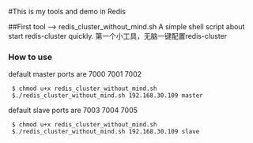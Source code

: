 #This is my tools and demo in Redis

##First tool --> redis_cluster_without_mind.sh
A simple shell script about start redis-cluster quickly.
第一个小工具，无脑一键配置redis-cluster 
### How to use

default master ports are 7000 7001 7002
```
 $ chmod u+x redis_cluster_without_mind.sh
 $./redis_cluster_without_mind.sh 192.168.30.109 master
```
default slave ports are 7003 7004 7005
```
 $ chmod u+x redis_cluster_without_mind.sh
 $./redis_cluster_without_mind.sh 192.168.30.109 slave
```


